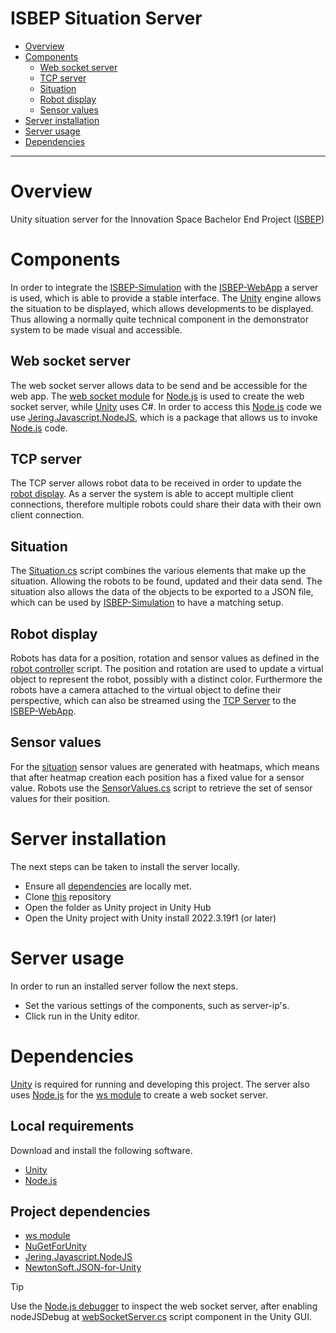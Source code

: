 ISBEP Situation Server
=============================

 - [Overview](#overview)
 - [Components](#components)
   - [Web socket server](#web-socket-server)
   - [TCP server](#tcp-server)
   - [Situation](#situation)
   - [Robot display](#robot-display)
   - [Sensor values](#sensor-values)
 - [Server installation](#server-installation)
 - [Server usage](#server-usage)
 - [Dependencies](#dependencies)

-----------------------------

# Overview
Unity situation server for the Innovation Space Bachelor End Project ([ISBEP](https://studiegids.tue.nl/opleidingen/innovation-space/bachelor/isbep-innovation-space-bachelor-end-project))

# Components
In order to integrate the [ISBEP-Simulation](https://github.com/marnikdenouden/ISBEP-Simulation) with the [ISBEP-WebApp](https://github.com/marnikdenouden/ISBEP-WebApp) a server is used, which is able to provide a stable interface. The [Unity](https://unity.com) engine allows the situation to be displayed, which allows developments to be displayed. Thus allowing a normally quite technical component in the demonstrator system to be made visual and accessible.

## Web socket server
The web socket server allows data to be send and be accessible for the web app. The [web socket module](https://github.com/websockets/ws) for [Node.js](https://nodejs.org/en/) is used to create the web socket server, while [Unity](https://unity.com) uses C#. In order to access this [Node.js](https://nodejs.org/en/) code we use [Jering.Javascript.NodeJS](https://github.com/JeringTech/Javascript.NodeJS), which is a package that allows us to invoke [Node.js](https://nodejs.org/en/) code.

## TCP server
The TCP server allows robot data to be received in order to update the [robot display](#robot-display). As a server the system is able to accept multiple client connections, therefore multiple robots could share their data with their own client connection.

## Situation
The [Situation.cs](Assets/Scripts/Situation/Situation.cs) script combines the various elements that make up the situation. Allowing the robots to be found, updated and their data send. The situation also allows the data of the objects to be exported to a JSON file, which can be used by [ISBEP-Simulation](https://github.com/marnikdenouden/ISBEP-Simulation) to have a matching setup.

## Robot display
Robots has data for a position, rotation and sensor values as defined in the [robot controller](Assets/Scripts/Situation/RobotControler.cs) script. The position and rotation are used to update a virtual object to represent the robot, possibly with a distinct color. Furthermore the robots have a camera attached to the virtual object to define their perspective, which can also be streamed using the [TCP Server](#tcp-server) to the [ISBEP-WebApp](https://github.com/marnikdenouden/ISBEP-WebApp).

## Sensor values
For the [situation](#situation) sensor values are generated with heatmaps, which means that after heatmap creation each position has a fixed value for a sensor value. Robots use the [SensorValues.cs](Assets/Scripts/SensorValues/SensorValues.cs) script to retrieve the set of sensor values for their position.

# Server installation
The next steps can be taken to install the server locally.

- Ensure all [dependencies](#dependencies) are locally met.
- Clone [this]() repository
- Open the folder as Unity project in Unity Hub
- Open the Unity project with Unity install 2022.3.19f1 (or later)

# Server usage
In order to run an installed server follow the next steps.

- Set the various settings of the components, such as server-ip's.
- Click run in the Unity editor.

# Dependencies
[Unity](https://unity.com/download) is required for running and developing this project. The server also uses [Node.js](https://nodejs.org/en/download/) for the [ws module](https://github.com/websockets/ws) to create a web socket server.

## Local requirements
Download and install the following software.
- [Unity](https://unity.com/download)
- [Node.js](https://nodejs.org/en/download/)

## Project dependencies
- [ws module](https://github.com/websockets/ws)
- [NuGetForUnity](https://github.com/GlitchEnzo/NuGetForUnity)
- [Jering.Javascript.NodeJS](https://github.com/JeringTech/Javascript.NodeJS)
- [NewtonSoft.JSON-for-Unity](https://github.com/applejag/Newtonsoft.Json-for-Unity)

> [!TIP]
> Use the [Node.js debugger](https://nodejs.org/en/learn/getting-started/debugging) to inspect the web socket server, after enabling nodeJSDebug at [webSocketServer.cs](Assets/Scripts/Connection/WebSocket/WebSocketServer.cs) script component in the Unity GUI.

